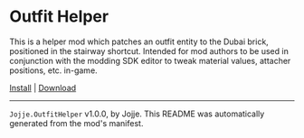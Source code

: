 # Outfit Helper

This is a helper mod which patches an outfit entity to the Dubai brick, positioned in the stairway shortcut. Intended for mod authors to be used in conjunction with the modding SDK editor to tweak material values, attacher positions, etc. in-game.

[Install](https://hitman-resources.netlify.app/smf-install-link/https://github.com/JojjeE/outfithelper/releases/latest/download/mod.framework.zip) | [Download](https://github.com/JojjeE/outfithelper/releases/latest/download/mod.framework.zip)

---

`Jojje.OutfitHelper` v1.0.0, by Jojje. This README was automatically generated from the mod's manifest.
